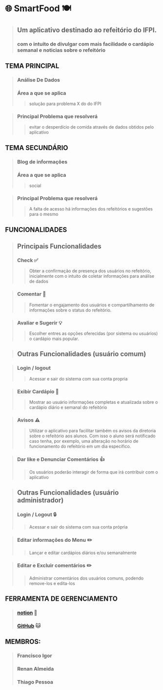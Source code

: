 # 🌐️ SmartFood 🍽️
> ## Um aplicativo destinado ao refeitório do IFPI.
> ### com o intuito de divulgar com mais facilidade o cardápio semanal e noticias sobre o refeitório

## TEMA PRINCIPAL
> ### Análise De Dados
> ### Área a que se aplica
> > solução para problema X do do IFPI

> ### Principal Problema que resolverá
> > evitar o desperdício de comida através de dados obtidos pelo aplicativo

## TEMA SECUNDÁRIO
> ### Blog de informações
> ### Área a que se aplica 
> > social

> ### Principal Problema que resolverá
> > A falta de acesso há informações dos refeitórios e sugestões para o mesmo 

## FUNCIONALIDADES
> ## Principais Funcionalidades
> ### Check ✅️
> > Obter a confirmação de presença dos usuários no refeitório, inicialmente com o intuito de coletar informações para análise de dados

> ### Comentar 💬️
> > Fomentar o engajamento dos usuários e compartilhamento de informações sobre o status do refeitório.

> ### Avaliar e Sugerir 💡️ 
> > Escolher entres as opções oferecidas (por sistema ou usuários) o cardápio mais popular.

> ## Outras Funcionalidades (usuário comum)

> ### Login / logout
> > Acessar e sair do sistema com sua conta propria

> ### Exibir Cardápio 📜️
> > Mostrar ao usuário informações completas e atualizada sobre o cardápio diário e semanal do refeitório

> ### Avisos ⚠️
> > Utilizar o aplicativo para facilitar também os avisos da diretoria sobre o refeitório aos alunos. Com isso o aluno será notificado caso tenha, por exemplo, uma alteração no horário de funcionamento do refeitório em um dia especifico.

> ### Dar like e Denunciar Comentários 👍️
> > Os usuários poderão interagir de forma que irá contribuir com o aplicativo


> ## Outras Funcionalidades (usuário administrador)
> ### Login / Logout 🔒️
> > Acessar e sair do sistema com sua conta própria

> ### Editar informações do Menu ✏️
> > Lançar e editar cardápios diários e/ou semanalmente

> ### Editar e Excluir comentários ✏️
> > Administrar comentários dos usuários comuns, podendo remove-los e edita-los

## FERRAMENTA DE GERENCIAMENTO
> ### [notion](https://notion.so) 📒️
> ### [GitHub](https://github.com) 🐱️

## MEMBROS:
> ### Francisco Igor
> ### Renan Almeida
> ### Thiago Pessoa